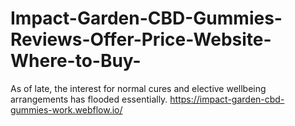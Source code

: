 # Impact-Garden-CBD-Gummies-Reviews-Offer-Price-Website-Where-to-Buy-
As of late, the interest for normal cures and elective wellbeing arrangements has flooded essentially. https://impact-garden-cbd-gummies-work.webflow.io/
